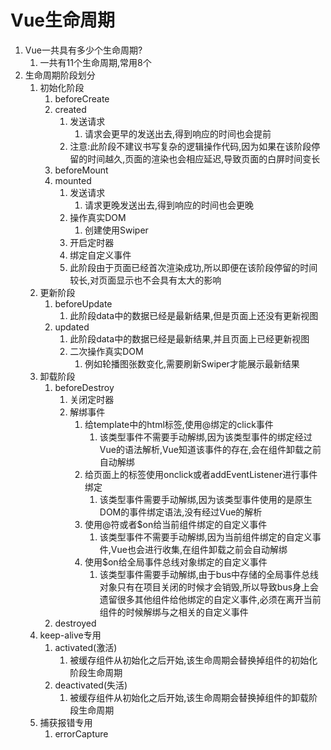 # Vue生命周期

1. Vue一共具有多少个生命周期?
   1. 一共有11个生命周期,常用8个
2. 生命周期阶段划分
   1. 初始化阶段
      1. beforeCreate
      2. created
         1. 发送请求
            1. 请求会更早的发送出去,得到响应的时间也会提前
         2. 注意:此阶段不建议书写复杂的逻辑操作代码,因为如果在该阶段停留的时间越久,页面的渲染也会相应延迟,导致页面的白屏时间变长
      3. beforeMount
      4. mounted
         1. 发送请求
            1. 请求更晚发送出去,得到响应的时间也会更晚
         2. 操作真实DOM
            1. 创建使用Swiper
         3. 开启定时器
         4. 绑定自定义事件
         5. 此阶段由于页面已经首次渲染成功,所以即便在该阶段停留的时间较长,对页面显示也不会具有太大的影响
   2. 更新阶段
      1. beforeUpdate
         1. 此阶段data中的数据已经是最新结果,但是页面上还没有更新视图
      2. updated
         1. 此阶段data中的数据已经是最新结果,并且页面上已经更新视图
         2. 二次操作真实DOM
            1. 例如轮播图张数变化,需要刷新Swiper才能展示最新结果
   3. 卸载阶段
      1. beforeDestroy
         1. 关闭定时器
         2. 解绑事件
            1. 给template中的html标签,使用@绑定的click事件
               1. 该类型事件不需要手动解绑,因为该类型事件的绑定经过Vue的语法解析,Vue知道该事件的存在,会在组件卸载之前自动解绑
            2. 给页面上的标签使用onclick或者addEventListener进行事件绑定
               1. 该类型事件需要手动解绑,因为该类型事件使用的是原生DOM的事件绑定语法,没有经过Vue的解析
            3. 使用@符或者$on给当前组件绑定的自定义事件
               1. 该类型事件不需要手动解绑,因为当前组件绑定的自定义事件,Vue也会进行收集,在组件卸载之前会自动解绑
            4. 使用$on给全局事件总线对象绑定的自定义事件
               1. 该类型事件需要手动解绑,由于bus中存储的全局事件总线对象只有在项目关闭的时候才会销毁,所以导致bus身上会遗留很多其他组件给他绑定的自定义事件,必须在离开当前组件的时候解绑与之相关的自定义事件
      2. destroyed
   4. keep-alive专用
      1. activated(激活)
         1. 被缓存组件从初始化之后开始,该生命周期会替换掉组件的初始化阶段生命周期
      2. deactivated(失活)
         1. 被缓存组件从初始化之后开始,该生命周期会替换掉组件的卸载阶段生命周期
   5. 捕获报错专用
      1. errorCapture